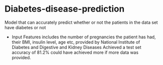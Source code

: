 # Diabetes-disease-prediction
Model that can accurately predict whether or not the patients in the data set have diabetes or not
- Input Features includes the number of pregnancies the patient has had, their BMI, insulin level, age
etc, provided by National Institute of Diabetes and Digestive and Kidney Diseases
Achieved a test set accuracy of 81.2% could have achieved more if more data was provided.
